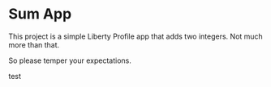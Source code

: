 # Sum App

This project is a simple Liberty Profile app that adds two integers.  Not much more than that.

So please temper your expectations.

test
